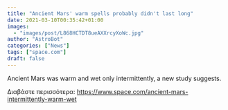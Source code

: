 ```yaml
---
title: "Ancient Mars' warm spells probably didn't last long"
date: 2021-03-10T00:35:42+01:00
images:
  - "images/post/L868HCTDT8ueAXXrcyXoWc.jpg"
author: "AstroBot"
categories: ["News"]
tags: ["space.com"]
draft: false
---
```


Ancient Mars was warm and wet only intermittently, a new study suggests. 

Διαβάστε περισσότερα: https://www.space.com/ancient-mars-intermittently-warm-wet
